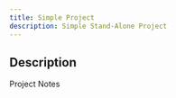 ```yaml
---
title: Simple Project
description: Simple Stand-Alone Project
---
```


## Description 

Project Notes


